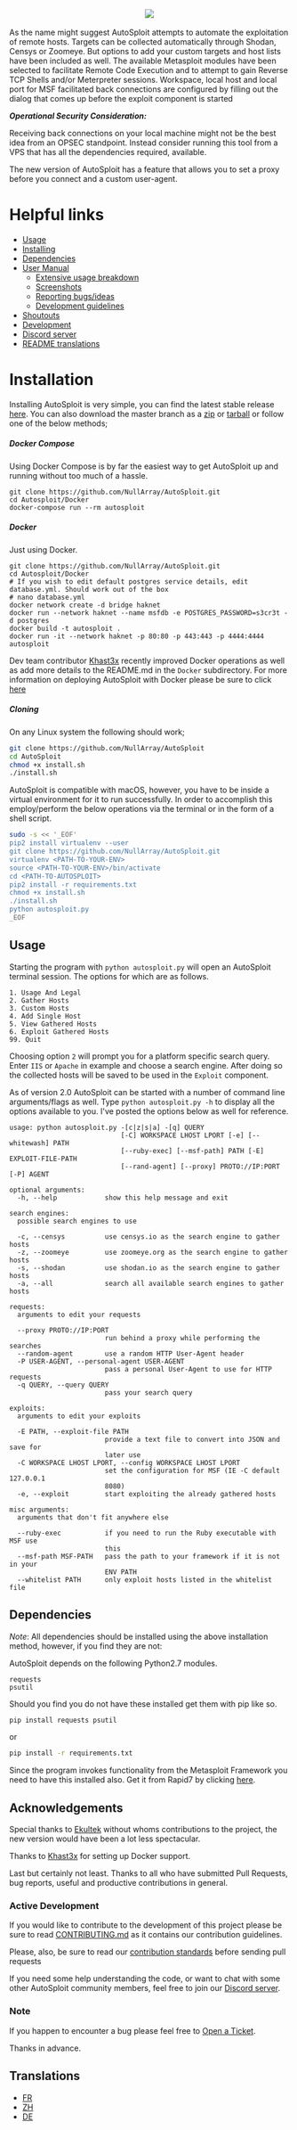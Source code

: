 <center><img src="https://user-images.githubusercontent.com/14183473/55991044-e9317000-5c6e-11e9-8730-a2e9d5c3ea68.jpg"></image></center>
<br>
As the name might suggest AutoSploit attempts to automate the exploitation of remote hosts. Targets can be collected automatically through Shodan, Censys or Zoomeye. But options to add your custom targets and host lists have been included as well. The available Metasploit modules have been selected to facilitate Remote Code Execution and to attempt to gain Reverse TCP Shells and/or Meterpreter sessions. Workspace, local host and local port for MSF facilitated back connections are configured by filling out the dialog that comes up before the exploit component is started


_**Operational Security Consideration:**_


Receiving back connections on your local machine might not be the best idea from an OPSEC standpoint. Instead consider running this tool from a VPS that has all the dependencies required, available.

The new version of AutoSploit has a feature that allows you to set a proxy before you connect and a custom user-agent.

# Helpful links

 - [Usage](https://github.com/NullArray/AutoSploit#usage)
 - [Installing](https://github.com/NullArray/AutoSploit#Installation)
 - [Dependencies](https://github.com/NullArray/AutoSploit#dependencies)
 - [User Manual](https://github.com/NullArray/AutoSploit/wiki)
   - [Extensive usage breakdown](https://github.com/NullArray/AutoSploit/wiki/Usage#usage-options)
   - [Screenshots](https://github.com/NullArray/AutoSploit/wiki/Examples-and-images)
   - [Reporting bugs/ideas](https://github.com/NullArray/AutoSploit/wiki/Bugs-and-ideas#bugs)
   - [Development guidelines](https://github.com/NullArray/AutoSploit/wiki/Development-information#development-of-autosploit)
 - [Shoutouts](https://github.com/NullArray/AutoSploit#acknowledgements)
 - [Development](https://github.com/NullArray/AutoSploit#active-development)
 - [Discord server](https://discord.gg/9BeeZQk)
 - [README translations](https://github.com/NullArray/AutoSploit#translations)

# Installation

Installing AutoSploit is very simple, you can find the latest stable release [here](https://github.com/NullArray/AutoSploit/releases/latest). You can also download the master branch as a [zip](https://github.com/NullArray/AutSploit/zipball/master) or [tarball](https://github.com/NullArray/AutSploit/tarball/master) or follow one of the below methods;


##### Docker Compose
Using Docker Compose is by far the easiest way to get AutoSploit up and running without too much of a hassle.
```
git clone https://github.com/NullArray/AutoSploit.git
cd Autosploit/Docker
docker-compose run --rm autosploit
```

##### Docker
Just using Docker.
```
git clone https://github.com/NullArray/AutoSploit.git
cd Autosploit/Docker
# If you wish to edit default postgres service details, edit database.yml. Should work out of the box
# nano database.yml
docker network create -d bridge haknet
docker run --network haknet --name msfdb -e POSTGRES_PASSWORD=s3cr3t -d postgres
docker build -t autosploit .
docker run -it --network haknet -p 80:80 -p 443:443 -p 4444:4444 autosploit
```

Dev team contributor [Khast3x](https://github.com/khast3x) recently improved Docker operations as well as add more details to the README.md in the `Docker` subdirectory. For more information on deploying AutoSploit with Docker please be sure to click [here](https://github.com/NullArray/AutoSploit/tree/master/Docker) 


##### Cloning
On any Linux system the following should work;

```bash
git clone https://github.com/NullArray/AutoSploit
cd AutoSploit
chmod +x install.sh
./install.sh
```

AutoSploit is compatible with macOS, however, you have to be inside a virtual environment for it to run successfully. In order to accomplish this employ/perform the below operations via the terminal or in the form of a shell script.

```bash
sudo -s << '_EOF'
pip2 install virtualenv --user
git clone https://github.com/NullArray/AutoSploit.git
virtualenv <PATH-TO-YOUR-ENV>
source <PATH-TO-YOUR-ENV>/bin/activate
cd <PATH-TO-AUTOSPLOIT>
pip2 install -r requirements.txt
chmod +x install.sh
./install.sh
python autosploit.py
_EOF
```

## Usage

Starting the program with `python autosploit.py` will open an AutoSploit terminal session. The options for which are as follows.
```
1. Usage And Legal
2. Gather Hosts
3. Custom Hosts
4. Add Single Host
5. View Gathered Hosts
6. Exploit Gathered Hosts
99. Quit
```

Choosing option `2` will prompt you for a platform specific search query. Enter `IIS` or `Apache` in example and choose a search engine. After doing so the collected hosts will be saved to be used in the `Exploit` component.

As of version 2.0 AutoSploit can be started with a number of command line arguments/flags as well. Type `python autosploit.py -h` to display all the options available to you. I've posted the options below as well for reference.

```
usage: python autosploit.py -[c|z|s|a] -[q] QUERY
                            [-C] WORKSPACE LHOST LPORT [-e] [--whitewash] PATH
                            [--ruby-exec] [--msf-path] PATH [-E] EXPLOIT-FILE-PATH
                            [--rand-agent] [--proxy] PROTO://IP:PORT [-P] AGENT

optional arguments:
  -h, --help            show this help message and exit

search engines:
  possible search engines to use

  -c, --censys          use censys.io as the search engine to gather hosts
  -z, --zoomeye         use zoomeye.org as the search engine to gather hosts
  -s, --shodan          use shodan.io as the search engine to gather hosts
  -a, --all             search all available search engines to gather hosts

requests:
  arguments to edit your requests

  --proxy PROTO://IP:PORT
                        run behind a proxy while performing the searches
  --random-agent        use a random HTTP User-Agent header
  -P USER-AGENT, --personal-agent USER-AGENT
                        pass a personal User-Agent to use for HTTP requests
  -q QUERY, --query QUERY
                        pass your search query

exploits:
  arguments to edit your exploits

  -E PATH, --exploit-file PATH
                        provide a text file to convert into JSON and save for
                        later use
  -C WORKSPACE LHOST LPORT, --config WORKSPACE LHOST LPORT
                        set the configuration for MSF (IE -C default 127.0.0.1
                        8080)
  -e, --exploit         start exploiting the already gathered hosts

misc arguments:
  arguments that don't fit anywhere else

  --ruby-exec           if you need to run the Ruby executable with MSF use
                        this
  --msf-path MSF-PATH   pass the path to your framework if it is not in your
                        ENV PATH
  --whitelist PATH      only exploit hosts listed in the whitelist file
```


## Dependencies
_Note_: All dependencies should be installed using the above installation method, however, if you find they are not:

AutoSploit depends on the following Python2.7 modules.

```
requests
psutil
```

Should you find you do not have these installed get them with pip like so.

```bash
pip install requests psutil
```

or

```bash
pip install -r requirements.txt
```

Since the program invokes functionality from the Metasploit Framework you need to have this installed also. Get it from Rapid7 by clicking [here](https://www.rapid7.com/products/metasploit/).

## Acknowledgements

Special thanks to [Ekultek](https://github.com/Ekultek) without whoms contributions to the project, the new version would have been a lot less spectacular.

Thanks to [Khast3x](https://github.com/khast3x) for setting up Docker support.

Last but certainly not least. Thanks to all who have submitted Pull Requests, bug reports, useful and productive contributions in general.  

### Active Development

If you would like to contribute to the development of this project please be sure to read [CONTRIBUTING.md](https://github.com/NullArray/AutoSploit/blob/master/CONTRIBUTING.md) as it contains our contribution guidelines.

Please, also, be sure to read our [contribution standards](https://github.com/NullArray/AutoSploit/wiki/Development-information#contribution-standards) before sending pull requests

If you need some help understanding the code, or want to chat with some other AutoSploit community members, feel free to join our [Discord server](https://discord.gg/9BeeZQk).

### Note

If you happen to encounter a bug please feel free to [Open a Ticket](https://github.com/NullArray/AutoSploit/issues).

Thanks in advance.

## Translations

 - [FR](https://github.com/NullArray/AutoSploit/blob/master/.github/.translations/README-fr.md)
 - [ZH](https://github.com/NullArray/AutoSploit/blob/master/.github/.translations/README-zh.md)
 - [DE](https://github.com/NullArray/AutoSploit/blob/master/.github/.translations/README-de.md)
